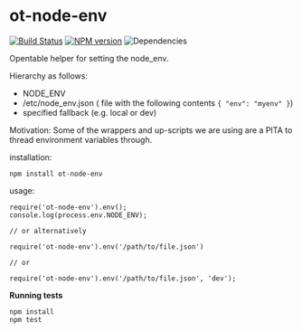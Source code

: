 ot-node-env
======================

[![Build Status](https://travis-ci.org/opentable/ot-node-env.png?branch=master)](https://travis-ci.org/opentable/ot-node-env) [![NPM version](https://badge.fury.io/js/ot-node-env.png)](http://badge.fury.io/js/ot-node-env) ![Dependencies](https://david-dm.org/opentable/ot-node-env.png)

Opentable helper for setting the node_env.

Hierarchy as follows:

- NODE_ENV
- /etc/node_env.json ( file with the following contents `{ "env": "myenv" }`)
- specified fallback (e.g. local or dev)

Motivation: Some of the wrappers and up-scripts we are using are a PITA to thread environment variables through.

installation:

```
npm install ot-node-env
```

usage:

```
require('ot-node-env').env();
console.log(process.env.NODE_ENV);

// or alternatively

require('ot-node-env').env('/path/to/file.json')

// or

require('ot-node-env').env('/path/to/file.json', 'dev');

```

__Running tests__
```
npm install
npm test
```
